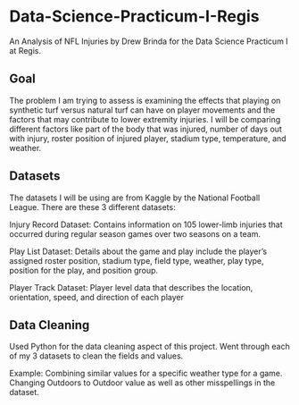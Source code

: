 # Data-Science-Practicum-I-Regis
An Analysis of NFL Injuries by Drew Brinda for the Data Science Practicum I at Regis. 

## Goal
The problem I am trying to assess is examining the effects that playing on synthetic turf versus natural turf can have on player movements and the factors that may contribute to lower extremity injuries. I will be comparing different factors like part of the body that was injured, number of days out with injury, roster position of injured player, stadium type, temperature, and weather. 

## Datasets
The datasets I will be using are from Kaggle by the National Football League. There are these 3 different datasets:

Injury Record Dataset: Contains information on 105 lower-limb injuries that occurred during regular season games over two seasons on a team. 

Play List Dataset: Details about the game and play include the player’s assigned roster position, stadium type, field type, weather, play type, position for the play, and position group.

Player Track Dataset: Player level data that describes the location, orientation, speed, and direction of each player 

## Data Cleaning
Used Python for the data cleaning aspect of this project. Went through each of my 3 datasets to clean the fields and values.

Example: Combining similar values for a specific weather type for a game. Changing Outdoors to Outdoor value as well as other misspellings in the dataset. 





